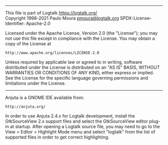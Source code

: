 ________________________________________________________________________

This file is part of Logtalk <https://logtalk.org/>  
Copyright 1998-2021 Paulo Moura <pmoura@logtalk.org>
SPDX-License-Identifier: Apache-2.0

Licensed under the Apache License, Version 2.0 (the "License");
you may not use this file except in compliance with the License.
You may obtain a copy of the License at

    http://www.apache.org/licenses/LICENSE-2.0

Unless required by applicable law or agreed to in writing, software
distributed under the License is distributed on an "AS IS" BASIS,
WITHOUT WARRANTIES OR CONDITIONS OF ANY KIND, either express or implied.
See the License for the specific language governing permissions and
limitations under the License.
________________________________________________________________________


Anjuta is a GNOME IDE available from:

	http://anjuta.org/

In order to use Anjuta 2.4.x for Logtalk development, install the 
GtkSourceView 2.x support files and select the GtkSourceView editor 
plug-in at startup. After opening a Logtalk source file, you may need 
to go to the View > Editor > Highlight Mode menu and select "logtalk" 
from the list of supported files in order to get correct highlighting.
